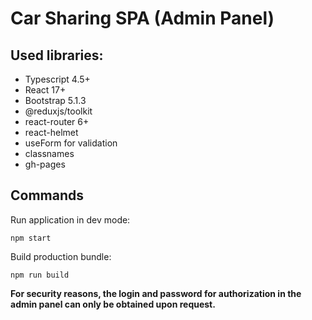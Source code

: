 # Car Sharing SPA (Admin Panel)

## Used libraries:

- Typescript 4.5+
- React 17+
- Bootstrap 5.1.3
- @reduxjs/toolkit
- react-router 6+
- react-helmet
- useForm for validation
- classnames
- gh-pages

## Commands

Run application in dev mode:

```shell
npm start
```

Build production bundle:

```shell
npm run build
```

**For security reasons, the login and password for authorization in the admin panel can only be obtained upon request.**
